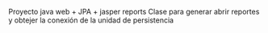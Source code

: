 Proyecto java web  + JPA + jasper reports
Clase para generar abrir reportes y obtejer la conexión de la unidad de persistencia
